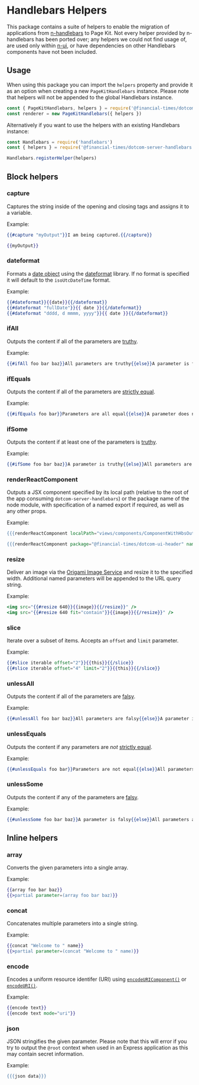 # Handlebars Helpers

This package contains a suite of helpers to enable the migration of applications from [n-handlebars] to Page Kit. Not every helper provided by n-handlebars has been ported over; any helpers we could not find usage of, are used only within [n-ui], or have dependencies on other Handlebars components have not been included.

[n-ui]: https://github.com/Financial-Times/n-ui/
[n-handlebars]: https://github.com/Financial-Times/n-handlebars


## Usage

When using this package you can import the `helpers` property and provide it as an option when creating a new `PageKitHandlebars` instance. Please note that helpers will not be appended to the global Handlebars instance.

```js
const { PageKitHandlebars, helpers } = require('@financial-times/dotcom-server-handlebars')
const renderer = new PageKitHandlebars({ helpers })
```

Alternatively if you want to use the helpers with an existing Handlebars instance:

```js
const Handlebars = require('handlebars')
const { helpers } = require('@financial-times/dotcom-server-handlebars')

Handlebars.registerHelper(helpers)
```


## Block helpers

### capture

Captures the string inside of the opening and closing tags and assigns it to a variable.

Example:

```hbs
{{#capture "myOutput"}}I am being captured.{{/capture}}

{{myOutput}}
```

### dateformat

Formats a [date object] using the [dateformat] library. If no format is specified it will default to the `isoUtcDateTime` format.

Example:

```hbs
{{#dateformat}}{{date}}{{/dateformat}}
{{#dateformat "fullDate"}}{{ date }}{{/dateformat}}
{{#dateformat "dddd, d mmmm, yyyy"}}{{ date }}{{/dateformat}}
```

[date object]: https://developer.mozilla.org/en-US/docs/Web/JavaScript/Reference/Global_Objects/Date
[dateformat]: https://www.npmjs.com/package/dateformat

### ifAll

Outputs the content if all of the parameters are [truthy].

Example:

```hbs
{{#ifAll foo bar baz}}All parameters are truthy{{else}}A parameter is falsy{{/ifAll}}
```

[truthy]: https://developer.mozilla.org/en-US/docs/Glossary/Truthy

### ifEquals

Outputs the content if all of the parameters are [strictly equal].

Example:

```hbs
{{#ifEquals foo bar}}Parameters are all equal{{else}}A parameter does not match{{/ifEquals}}
```

[strictly equal]: https://developer.mozilla.org/en-US/docs/Web/JavaScript/Equality_comparisons_and_sameness

### ifSome

Outputs the content if at least one of the parameters is [truthy].

Example:

```hbs
{{#ifSome foo bar baz}}A parameter is truthy{{else}}All parameters are falsy{{/ifSome}}
```

### renderReactComponent

Outputs a JSX component specified by its local path (relative to the root of the app consuming `dotcom-server-handlebars`) or the package name of the node module, with specification of a named export if required, as well as any other props.

Example:

```hbs
{{{renderReactComponent localPath="views/components/ComponentWithHbsOutput" title="This is a React component"}}}

{{{renderReactComponent package="@financial-times/dotcom-ui-header" namedExport="LogoOnly" variant="large-logo"}}}
```

### resize

Deliver an image via the [Origami Image Service] and resize it to the specified width. Additional named parameters will be appended to the URL query string.

Example:

```hbs
<img src="{{#resize 640}}{{image}}{{/resize}}" />
<img src="{{#resize 640 fit="contain"}}{{image}}{{/resize}}" />
```

[Origami Image Service]: https://www.ft.com/__origami/service/image/v2/

### slice

Iterate over a subset of items. Accepts an `offset` and `limit` parameter.

Example:

```hbs
{{#slice iterable offset="2"}}{{this}}{{/slice}}
{{#slice iterable offset="4" limit="2"}}{{this}}{{/slice}}
```

### unlessAll

Outputs the content if all of the parameters are [falsy].

Example:

```hbs
{{#unlessAll foo bar baz}}All parameters are falsy{{else}}A parameter is truthy{{/unlessAll}}
```

[falsy]: https://developer.mozilla.org/en-US/docs/Glossary/Falsy

### unlessEquals

Outputs the content if any parameters are _not_ [strictly equal].

Example:

```hbs
{{#unlessEquals foo bar}}Parameters are not equal{{else}}All parameters match{{/unlessEquals}}
```

### unlessSome

Outputs the content if any of the parameters are [falsy].

Example:

```hbs
{{#unlessSome foo bar baz}}A parameter is falsy{{else}}All parameters are truthy{{/unlessSome}}
```


## Inline helpers

### array

Converts the given parameters into a single array.

Example:

```hbs
{{array foo bar baz}}
{{>partial parameter=(array foo bar baz)}}
```

### concat

Concatenates multiple parameters into a single string.

Example:

```hbs
{{concat "Welcome to " name}}
{{>partial parameter=(concat "Welcome to " name)}}
```

### encode

Encodes a uniform resource identifer (URI) using [`encodeURIComponent()`](https://developer.mozilla.org/en-US/docs/Web/JavaScript/Reference/Global_Objects/encodeURIComponent) or [`encodeURI()`](https://developer.mozilla.org/en-US/docs/Web/JavaScript/Reference/Global_Objects/encodeURI).

Example:

```hbs
{{encode text}}
{{encode text mode="uri"}}
```

### json

JSON stringifies the given parameter. Please note that this will error if you try to output the `@root` context when used in an Express application as this may contain secret information.

Example:

```hbs
{{{json data}}}
```
